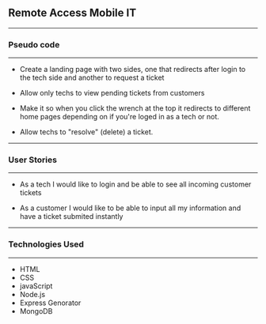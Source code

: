 ## Remote Access Mobile IT

---
### Pseudo code
---
* Create a landing page with two sides, one that redirects after login to the tech side and another to request a ticket

* Allow only techs to view pending tickets from customers

* Make it so when you click the wrench at the top it redirects to different home pages depending on if you're loged in as a tech or not.

* Allow techs to "resolve" (delete) a ticket.
---
### User Stories
---
* As a tech I would like to login and be able to see all incoming customer tickets

* As a customer I would like to be able to input all my information and have a ticket submited instantly
---
### Technologies Used
---
* HTML
* CSS 
* javaScript
* Node.js
* Express Genorator
* MongoDB

